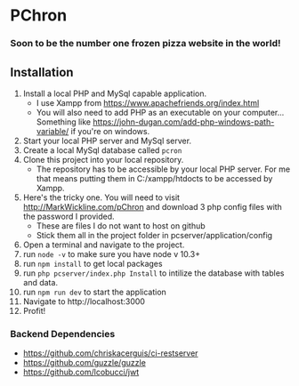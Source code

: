 # PChron

### Soon to be the number one frozen pizza website in the world!

## Installation

1. Install a local PHP and MySql capable application.
   - I use Xampp from https://www.apachefriends.org/index.html
   - You will also need to add PHP as an executable on your computer... Something like https://john-dugan.com/add-php-windows-path-variable/ if you're on windows.
2. Start your local PHP server and MySql server.
3. Create a local MySql database called `pcron`
4. Clone this project into your local repository.
   - The repository has to be accessible by your local PHP server. For me that means putting them in C:/xampp/htdocts to be accessed by Xampp.
5. Here's the tricky one. You will need to visit http://MarkWickline.com/pChron and download 3 php config files with the password I provided.
   - These are files I do not want to host on github
   - Stick them all in the project folder in pcserver/application/config
6. Open a terminal and navigate to the project.
7. run `node -v` to make sure you have node v 10.3+
8. run `npm install` to get local packages
9. run `php pcserver/index.php Install` to intilize the database with tables and data.
10. run `npm run dev` to start the application
11. Navigate to http://localhost:3000
12. Profit!

### Backend Dependencies

- https://github.com/chriskacerguis/ci-restserver
- https://github.com/guzzle/guzzle
- https://github.com/lcobucci/jwt
